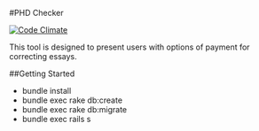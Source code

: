 #PHD Checker

[![Code Climate](https://codeclimate.com/github/burningpony/phd_checker/badges/gpa.svg)](https://codeclimate.com/github/burningpony/phd_checker)

This tool is designed to present users with options of payment for correcting essays.

##Getting Started

* bundle install
* bundle exec rake db:create
* bundle exec rake db:migrate
* bundle exec rails s

